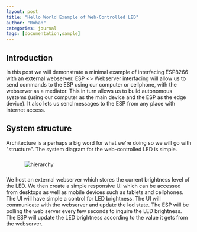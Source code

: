 ```yaml
---
layout: post
title: "Hello World Example of Web-Controlled LED"
author: "Rohan"
categories: journal
tags: [documentation,sample]
---
```


<style>
.boxed { border: 2px solid green;}
</style>

## Introduction

In this post we will demonstrate a minimal example of interfacing ESP8266 with an external webserver. ESP <> Webserver
interfacing will allow us to send commands to the ESP using our computer or cellphone, with the webserver as a
mediator. This in turn allows us to build autonomous systems (using our computer as the main device and the ESP as the
edge device). It also lets us send messages to the ESP from any place with internet access. 

## System structure

Architecture is a perhaps a big word for what we're doing so we will go with "structure". The system diagram for the
web-controlled LED is simple. 

<figure>
    <img src="{{site.url}}/assets/img/webserver_led.png" alt='hierarchy' style='margin: 10px;'>
    <figcaption></figcaption>
</figure>

We host an external webserver which stores the current brightness level of the LED. We
then create a simple responsive UI which can be accessed from desktops as well as mobile devices such as tablets and
cellphones. The UI will have simple a control for LED brightness. The UI will communicate with the webserver and update
the led state. The ESP will be polling the web server every few seconds to inquire the LED brightness. The ESP will
update the LED brightness according to the value it gets from the webserver.  








